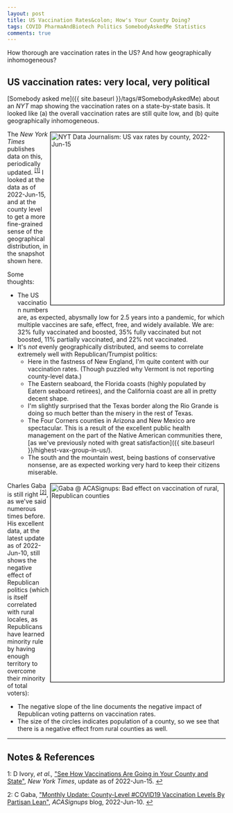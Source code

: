 ```yaml
---
layout: post
title: US Vaccination Rates&colon; How's Your County Doing?
tags: COVID PharmaAndBiotech Politics SomebodyAskedMe Statistics
comments: true
---
```


How thorough are vaccination rates in the US?  And how geographically inhomogeneous?  


## US vaccination rates: very local, very political  

[Somebody asked me]({{ site.baseurl }}/tags/#SomebodyAskedMe) about an _NYT_ map showing
the vaccination rates on a state-by-state basis.  It looked like (a) the overall
vaccination rates are still quite low, and (b) quite geographically inhomogeneous.  

<a href="{{ site.baseurl }}/images/2022-06-15-county-vax-rates-nyt-1.jpg"><img src="{{ site.baseurl }}/images/2022-06-15-county-vax-rates-nyt-1-thumb.jpg" width="400" height="398" alt="NYT Data Journalism: US vax rates by county, 2022-Jun-15" title="NYT Data Journalism: US vax rates by county, 2022-Jun-15" style="float: right; margin: 3px 3px 3px 3px; border: 1px solid #000000;"></a>

The _New York Times_ publishes data on this, periodically updated. <sup id="fn1a">[[1]](#fn1)</sup>
I looked at the data as of 2022-Jun-15, and at the county level to get a more fine-grained
sense of the geographical distribution, in the snapshot shown here.  

Some thoughts:  
- The US vaccination numbers are, as expected, abysmally low for 2.5 years into a
  pandemic, for which multiple vaccines are safe, effect, free, and widely available.  We
  are: 32% fully vaccinated and boosted, 35% fully vaccinated but not boosted, 11%
  partially vaccinated, and 22% not vaccinated.  
- It's _not_ evenly geographically distributed, and seems to correlate extremely well with
  Republican/Trumpist politics:  
  - Here in the fastness of New England, I'm quite content with our vaccination rates.
    (Though puzzled why Vermont is not reporting county-level data.)  
  - The Eastern seaboard, the Florida coasts (highly populated by Eatern seaboard
    retirees), and the California coast are all in pretty decent shape.  
  - I'm slightly surprised that the Texas border along the Rio Grande is doing so much
    better than the misery in the rest of Texas.  
  - The Four Corners counties in Arizona and New Mexico are spectacular.  This is a result
    of the excellent public health management on the part of the Native American
    communities there,
    [as we've previously noted with great satisfaction]({{ site.baseurl }}/highest-vax-group-in-us/).  
  - The south and the mountain west, being bastions of conservative nonsense, are as
    expected working very hard to keep their citizens miserable.  

<a href="{{ site.baseurl }}/images/2022-06-15-county-vax-rates-gaba-1.jpg"><img src="{{ site.baseurl }}/images/2022-06-15-county-vax-rates-gaba-1-thumb.jpg" width="400" height="457" alt="Gaba @ ACASignups: Bad effect on vaccination of rural, Republican counties" title="Gaba @ ACASignups: Bad effect on vaccination of rural, Republican counties" style="float: right; margin: 3px 3px 3px 3px; border: 1px solid #000000;"></a>
Charles Gaba is still right <sup id="fn2a">[[2]](#fn2)</sup>, as we've said numerous times
before.  His excellent data, at the latest update as of 2022-Jun-10, still shows the
negative effect of Republican politics (which is itself correlated with rural locales, as
Republicans have learned minority rule by having enough territory to overcome their
minority of total voters):  
- The negative slope of the line documents the negative impact of Republican voting
  patterns on vaccination rates.  
- The size of the circles indicates population of a county, so we see that there is a
  negative effect from rural counties as well.  

---

## Notes &amp; References  

<!--
<sup id="fn1a">[[1]](#fn1)</sup>

<a id="fn1">1</a>: ***, ["***"](***), *** [↩](#fn1a)  

<a href="{{ site.baseurl }}/images/***">
  <img src="{{ site.baseurl }}/images/***" width="400" height="***" alt="***" title="***" style="float: right; margin: 3px 3px 3px 3px; border: 1px solid #000000;">
</a>

<iframe width="400" height="224" src="***" allow="accelerometer; encrypted-media; gyroscope; picture-in-picture" allowfullscreen style="float: right; margin: 3px 3px 3px 3px; border: 1px solid #000000;"></iframe>
-->

<a id="fn1">1</a>: D Ivory, _et al.,_ ["See How Vaccinations Are Going in Your County and State"](https://www.nytimes.com/interactive/2020/us/covid-19-vaccine-doses.html), _New York Times_, update as of 2022-Jun-15. [↩](#fn1a)  

<a id="fn2">2</a>: C Gaba, ["Monthly Update: County-Level #COVID19 Vaccination Levels By Partisan Lean"](https://acasignups.net/22/06/10/monthly-update-county-level-covid19-vaccination-levels-partisan-lean), _ACASignups_ blog, 2022-Jun-10.  [↩](#fn1a)  
